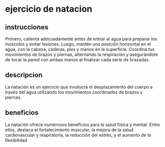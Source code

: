 # ejercicio de natacion

## instrucciones 
Primero, calienta adecuadamente antes de entrar al agua para preparar los músculos y evitar lesiones. Luego, mantén una posición horizontal en el agua, con la cabeza, caderas, pies y manos en la superficie. Coordina tus movimientos de brazos y piernas, alternando la respiración y asegurándote de tocar la pared con ambas manos al finalizar cada serie de brazadas. 

## descripcion 
La natación es un ejercicio que involucra el desplazamiento del cuerpo a través del agua utilizando los movimientos coordinados de brazos y piernas.

## beneficios 
La natación ofrece numerosos beneficios para la salud física y mental. Entre ellos, destaca el fortalecimiento muscular, la mejora de la salud cardiovascular y respiratoria, la reducción del estrés, y el aumento de la flexibilidad
